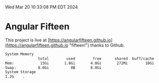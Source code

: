 Wed Mar 20 10:33:08 PM EDT 2024

# Angular Fifteen


This project is live at [https://angularfifteen.github.io](https://angularfifteen.github.io "fifteen!") thanks to Github.

```bash
System Memory
               total        used        free      shared  buff/cache   available
Mem:            15Gi       1.8Gi       4.0Gi       272Mi        10Gi        13Gi
Swap:          8.0Gi          0B       8.0Gi
System Storage
1.2G	.
```
